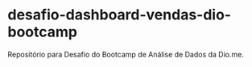 # desafio-dashboard-vendas-dio-bootcamp
Repositório para Desafio do Bootcamp de Análise de Dados da Dio.me.
